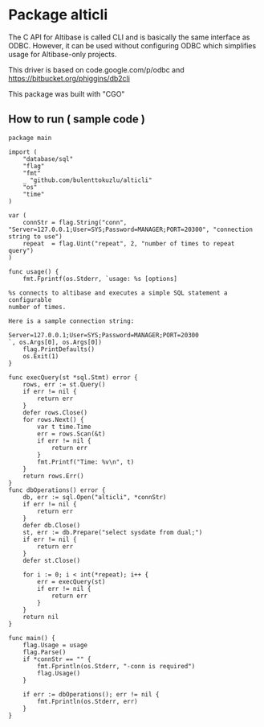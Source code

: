 # Package alticli
The C API for Altibase is called CLI and is basically the same interface as ODBC. However, it can be used without configuring ODBC which simplifies usage for Altibase-only projects.

This driver is based on code.google.com/p/odbc  and https://bitbucket.org/phiggins/db2cli

This package was built with "CGO"


## How to run ( sample code )
```
package main

import (
    "database/sql"
    "flag"
    "fmt"
    _ "github.com/bulenttokuzlu/alticli"
    "os"
    "time"
)

var (
    connStr = flag.String("conn", "Server=127.0.0.1;User=SYS;Password=MANAGER;PORT=20300", "connection string to use")
    repeat  = flag.Uint("repeat", 2, "number of times to repeat query")
)

func usage() {
    fmt.Fprintf(os.Stderr, `usage: %s [options]

%s connects to altibase and executes a simple SQL statement a configurable
number of times.

Here is a sample connection string:

Server=127.0.0.1;User=SYS;Password=MANAGER;PORT=20300
`, os.Args[0], os.Args[0])
    flag.PrintDefaults()
    os.Exit(1)
}

func execQuery(st *sql.Stmt) error {
    rows, err := st.Query()
    if err != nil {
        return err 
    }   
    defer rows.Close()
    for rows.Next() {
        var t time.Time
        err = rows.Scan(&t)
        if err != nil {
            return err 
        }   
        fmt.Printf("Time: %v\n", t)
    }   
    return rows.Err()
}
func dbOperations() error {
    db, err := sql.Open("alticli", *connStr)
    if err != nil {
        return err
    }
    defer db.Close()
    st, err := db.Prepare("select sysdate from dual;")
    if err != nil {
        return err
    }
    defer st.Close()

    for i := 0; i < int(*repeat); i++ {
        err = execQuery(st)
        if err != nil {
            return err
        }
    }
    return nil
}

func main() {
    flag.Usage = usage
    flag.Parse()
    if *connStr == "" {
        fmt.Fprintln(os.Stderr, "-conn is required")
        flag.Usage()
    }

    if err := dbOperations(); err != nil {
        fmt.Fprintln(os.Stderr, err)
    }
}

```

